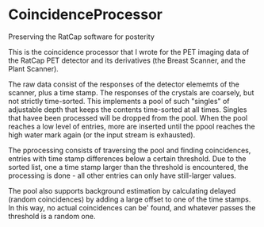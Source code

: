 # CoincidenceProcessor
Preserving the RatCap software for posterity

This is the coincidence processor that I wrote for the PET imaging data
of the RatCap PET detector and its derivatives (the Breast Scanner, and the
Plant Scanner). 

The raw data consist of the responses of the detector elememts of the scanner,
plus a time stamp. The responses of the crystals are coarsely, but not strictly
time-sorted. This implements a pool of such "singles" of adjustable depth that 
keeps the contents time-sorted at all times. Singles that havee been processed 
will be dropped from the pool. When the pool reaches a low level of entries, more
are inserted until the ppool reaches the high water mark again (or the input 
stream is exhausted). 

The pprocessing consists of traversing the pool and finding coincidences, entries
with time stamp differences below a certain threshold. Due to the sorted list, one
a time stamp larger than the threshold is encountered, the processing is done -
all other entries can only have still-larger values. 

The pool also supports background estimation by calculating delayed (random coincidences) 
by adding a large offset to one of the time stamps. In this way, no actual coincidences can be'
found, and whatever passes the threshold is a random one. 


